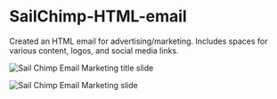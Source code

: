 # SailChimp-HTML-email

<p>Created an HTML email for advertising/marketing. Includes spaces for various content, logos, and social media links.</p>

![Sail Chimp Email Marketing title slide](https://github.com/mannythecreator/SailChimp-HTML-email/assets/60325078/7a29c9c3-5591-4beb-bdb7-088f2cf8148c)

![Sail Chimp Email Marketing slide](https://github.com/mannythecreator/SailChimp-HTML-email/assets/60325078/be18af90-4bbb-40d5-b2fb-5b615cda8b09)
